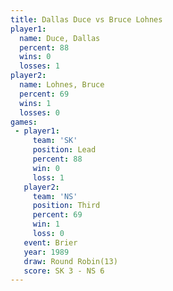 ```yaml
---
title: Dallas Duce vs Bruce Lohnes
player1:             
  name: Duce, Dallas 
  percent: 88        
  wins: 0            
  losses: 1          
player2:             
  name: Lohnes, Bruce
  percent: 69        
  wins: 1            
  losses: 0          
games:
 - player1:        
     team: 'SK'    
     position: Lead
     percent: 88   
     win: 0        
     loss: 1       
   player2:         
     team: 'NS'     
     position: Third
     percent: 69    
     win: 1         
     loss: 0        
   event: Brier         
   year: 1989           
   draw: Round Robin(13)
   score: SK 3 - NS 6   
---
```

